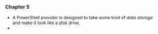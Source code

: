 ### Chapter 5

* A PowerShell provider is designed to take some kind of _data storage_ and make it look like a _disk drive._
* 


